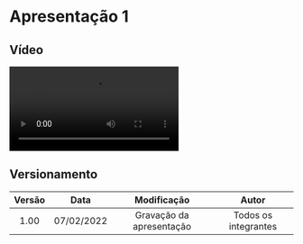 # Apresentação 1

## Vídeo

![type:video](../videos/presentation1.mp4)

## Versionamento

| Versão |    Data    |       Modificação        |        Autor         |
| :----: | :--------: | :----------------------: | :------------------: |
|  1.00  | 07/02/2022 | Gravação da apresentação | Todos os integrantes |

